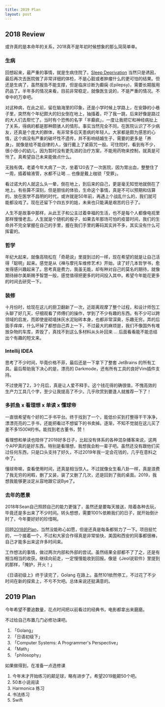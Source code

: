 ```yaml
---
title: 2019 Plan
layout: post
---
```


## 2018 Review

或许真的是本命年的关系，2018真不是年初时候想象的那么简简单单。

### 生病

回想起来，最严重的事情，就是生病住院了。[Sleep Deprivation](http://villim.github.io/sleep-deprivation) 当然只是诱因，最后再次去医院做了非常详细的体检，不是心脏或者肿瘤什么的更可怕的结果。但还是生病了，虽然报告不能支撑，但是临床诊断为癫痫 (Epilepsy)，需要长期服用药品了。半年多的情况来看，目前非常稳定，就像医生说的，不是严重的情况。不幸中的万幸吧。

对这种病，在此之前，留在脑海里的印象，还是小学时候上学路上，在安静的小巷子里，突然有个年纪颇大的妇女倒在地上，抽搐着，吓了我一跳，后来好像是路过的大人们去帮忙了。当时有个恐怖的名字「羊癫疯」，一度让我把它和神经病扯上了关系，得病的都是那种颇骇人的情形。事实当然完全不同，在医院认识了不少病友，还真是个庞大的群体，有非常多后天患病的年轻人。大家都是颇为感恩的心情，这个病没有严重的破坏性不遗传，并不影响结婚生子，需要的更多是「养身」，就像是给不能自律的人，强行戴上了紧箍咒一般。可住院时，看到有不少，很小很小的幼儿，因为暂时没有更先进的治疗方案，不能用药物来控制，就真是可怜了。真希望自己未来能做点什么。

无独有偶，老婆今年大病了一次，坐着120去了一次医院，因为胃出血，整整住了一周，插着输液管，水都不让喝 ... 也像是戴上枷锁「受罪」。

看过诺大的人就这么头一晕，倒在地上，到后来的自己，更是毫无知觉地就倒在了地上。有些算不深刻，但是胆怯的体验，生命这个事情，真是不可以预期和估算的。放在医学不昌明的时代，或许就是50年前，再遇上个战乱什么的，我们就可能都没戏了。现在还留下个四五岁的娃，未来也只能满是艰苦的日子了。

人生不是故事中那样，从此王子和公主过着幸福的生活，也不是每个人都像电视里那样慢慢老去。人生就是个随机的骰子，如果去年那场可怕的疫苗时间，我们的生命并不完全掌握在自己的手里，握在我们手里的筹码其实并不多，其实没有什么可挥霍的。

### 哲学

年纪大起来，就像高晓松在「奇葩说」里提到过的一样，现在希望的就是让自己活得「聪明」起来。感觉是从《禅与摩托车维修艺术》开始，读了好几本哲学书，愈发得感兴趣起来了。思考真是费力，我虽无能，却有种对自己的莫名的期待，就像期待赫尔美斯赐予智慧一般，感觉值得把更多的时间投入其中。希望今年能花更多的时间去研究一下。

### 装修

十月份时，给现在这儿的厨卫翻新了一次，近距离观摩了整个过程，和设计师包工头聊了好几天，仔细观看了师傅们的操作，学到了不少有趣的东西。有不少可以跨领域的启发，而即使是砌墙抹灰水泥贴砖本身，也都非常深奥，乐趣无穷。弄的后面手痒痒，什么坏掉了都想自己弄上一下，不过最大的麻烦是，我们不像国外有堆放杂物的车库，弄毁了，真找不到这么多材料从头补回来 ... 后面看看能不能总结出个有趣的短文来。

### Intellij IDEA

思考了不少时间，毕竟价格不菲，最后还是一下拿下了整套 JetBrains 的所有工具。最后帮助我下决心的是，漂亮的 Darkmode，还有所有工具的良好Vim插件支持。

不过使用了2，3个月后，真是让人爱不释手。这个钱花得的确很值，不愧高效的生产力工具几个字，至少让我提高了不少。几乎欣赏到要逢人就推荐一下了！

### 多抓鱼 x 看理想 x 单读 x 懂球帝

一直很希望有个好的二手书平台。终于找到了一个，能低价买到打整得干干净净，漂漂亮亮的二手书，还能把看过不想留下的书卖掉。逐渐，不知不觉就在这儿买了差不多1500¥的书。能找到老古董书，赞！

看理想和单读也陪伴了2018好多日子，比起没有体系的各种混杂播客来说，这两个APP真的是好东西，特别是看理想，我想我会粉一辈子吧。虽然还没有跟他们买过任何东西，只是口头支持了好久，不过2019年我一定会花钱的，几乎在意料之中了。

懂球帝嘛，查看使用时间，还真是相当惊人。不过就像女生看八卦一样，真是浪费了我无穷的闲暇，删了又装，装了又删了几次，还是回到了我的桌面。2019，我想我能够更淡定从容地跟它说Bye了。

### 去年的愿景

2018年Sean自己照顾自己的能力更强了，虽然还是要每天接送，陪着各种去玩，毕竟还是多出来了不少时间。转头想想，需要100%依赖我们的日子，就开始倒计时了，今年要好好的珍惜啊。

回顾[2018的Plan](http://villim.github.io/2018-plan)，当然没能称心如愿，但是还真是每条都努力了一下。项目挺忙的，一个接着一个，不过和大家合作得真是非常愉快，美国和西安的同事都很棒，自己才能多出来这许多时间来。

工作想法的事情，做过两次内部和外部的尝试。虽然结果全部都不了了之，还是有相当相当的收获。继续向前走，一定慢慢能收到回报。像是《Jeol说软件》里提到的那样，「掩护，开火！」

《日语初级上》终于读完了，Golang 在路上。虽然101依然停工，不过花了不少时间在新的探索上，不亏不欠吧。总体来说还挺满意的。


## 2019 Plan

今年希望不要追数量，花点时间把以前看过的经典书，电影都拿出来磨磨。

不过给自己布置几门必修功课吧。

1. 「Golang」
2. 「日语初级下」
3. 「Computer Systems: A Programmer's Perspective」
4. 「Math」
5. 「philosophy」

如果做得到，在准备一点选修课
1. 今年末才开始练习的颠足球，略有进步了。希望2019能颠50个吧。
2. 50本小说阅读
3. Harmonica 练习
4. 书法练习
5. Swift